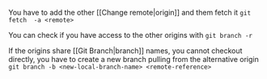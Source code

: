 You have to add the other [[Change remote|origin]] and them fetch it `git fetch  -a <remote>`

You can check if you have access to the other origins with `git branch -r`

If the origins share [[Git Branch|branch]] names, you cannot checkout directly, you have to create a new branch pulling from the alternative origin `git branch -b <new-local-branch-name> <remote-reference>`
